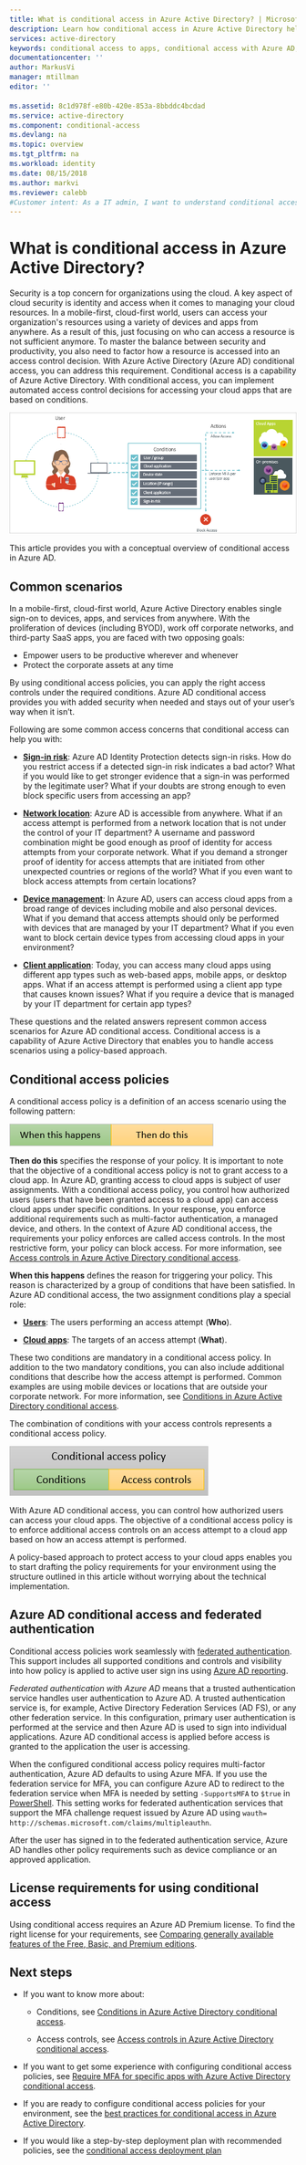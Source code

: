 ```yaml
---
title: What is conditional access in Azure Active Directory? | Microsoft Docs
description: Learn how conditional access in Azure Active Directory helps you to implement automated access decisions that are not only based on who tries to access a resource but also how a resource is accessed.
services: active-directory
keywords: conditional access to apps, conditional access with Azure AD, secure access to company resources, conditional access policies
documentationcenter: ''
author: MarkusVi
manager: mtillman
editor: ''

ms.assetid: 8c1d978f-e80b-420e-853a-8bbddc4bcdad
ms.service: active-directory
ms.component: conditional-access
ms.devlang: na
ms.topic: overview
ms.tgt_pltfrm: na
ms.workload: identity
ms.date: 08/15/2018
ms.author: markvi
ms.reviewer: calebb
#Customer intent: As a IT admin, I want to understand conditional access well enough so that I can control how users are accessing my resources.
---
```


# What is conditional access in Azure Active Directory?

Security is a top concern for organizations using the cloud. A key aspect of cloud security is identity and access when it comes to managing your cloud resources. In a mobile-first, cloud-first world, users can access your organization's resources using a variety of devices and apps from anywhere. As a result of this, just focusing on who can access a resource is not sufficient anymore. To master the balance between security and productivity, you also need to factor how a resource is accessed into an access control decision. With Azure Active Directory (Azure AD) conditional access, you can address this requirement. Conditional access is a capability of Azure Active Directory. With conditional access, you can implement automated access control decisions for accessing your cloud apps that are based on conditions. 

![Control](./media/overview/81.png)

This article provides you with a conceptual overview of conditional access in Azure AD.



## Common scenarios

In a mobile-first, cloud-first world, Azure Active Directory enables single sign-on to devices, apps, and services from anywhere. With the proliferation of devices (including BYOD), work off corporate networks, and third-party SaaS apps, you are faced with two opposing goals:

- Empower users to be productive wherever and whenever
- Protect the corporate assets at any time

By using conditional access policies, you can apply the right access controls under the required conditions. Azure AD conditional access provides you with added security when needed and stays out of your user’s way when it isn’t. 

Following are some common access concerns that conditional access can help you with:



- **[Sign-in risk](conditions.md#sign-in-risk)**: Azure AD Identity Protection detects sign-in risks. How do you restrict access if a detected sign-in risk indicates a bad actor? What if you would like to get stronger evidence that a sign-in was  performed by the legitimate user? What if your doubts are strong enough to even block specific users from accessing an app?  

- **[Network location](location-condition.md)**: Azure AD is accessible from anywhere. What if an access attempt is performed from a network location that is not under the control of your IT department? A username and password combination might be good enough as proof of identity for access attempts from your corporate network. What if you demand a stronger proof of identity for access attempts that are initiated from other unexpected countries or regions of the world? What if you even want to block access attempts from certain locations?  

- **[Device management](conditions.md#device-platforms)**: In Azure AD, users can access cloud apps from a broad range of devices including mobile and also personal devices. What if you demand that access attempts should only be performed with devices that are managed by your IT department? What if you even want to block certain device types from accessing cloud apps in your environment? 

- **[Client application](conditions.md#client-apps)**: Today, you can access many cloud apps using different app types such as web-based apps, mobile apps, or desktop apps. What if an access attempt is performed using a client app type that causes known issues? What if you require a device that is managed by your IT department for certain app types? 

These questions and the related answers represent common access scenarios for Azure AD conditional access. 
Conditional access is a capability of Azure Active Directory that enables you to handle access scenarios using a policy-based approach.


## Conditional access policies

A conditional access policy is a definition of an access scenario using the following pattern:

![Control](./media/overview/10.png)

**Then do this** specifies the response of your policy. It is important to note that the objective of a conditional access policy is not to grant access to a cloud app. In Azure AD, granting access to cloud apps is subject of user assignments. With a conditional access policy, you control how authorized users (users that have been granted access to a cloud app) can access cloud apps under specific conditions. In your response, you enforce additional requirements such as multi-factor authentication, a managed device, and others. In the context of Azure AD conditional access, the requirements your policy enforces are called access controls. In the most restrictive form, your policy can block access. For more information, see [Access controls in Azure Active Directory conditional access](controls.md).
     

**When this happens** defines the reason for triggering your policy. This reason is characterized by a group of conditions that have been satisfied. In Azure AD conditional access, the two assignment conditions play a special role:

- **[Users](conditions.md#users-and-groups)**: The users performing an access attempt (**Who**). 

- **[Cloud apps](conditions.md#cloud-apps)**: The targets of an access attempt (**What**).    

These two conditions are mandatory in a conditional access policy. In addition to the two mandatory conditions, you can also include additional conditions that describe how the access attempt is performed. Common examples are using mobile devices or locations that are outside your corporate network. For more information, see [Conditions in Azure Active Directory conditional access](conditions.md).   

The combination of conditions with your access controls represents a conditional access policy. 

![Control](./media/overview/51.png)

With Azure AD conditional access, you can control how authorized users can access your cloud apps. The objective of a conditional access policy is to enforce additional access controls on an access attempt to a cloud app based on how an access attempt is performed.

A policy-based approach to protect access to your cloud apps enables you to start drafting the policy requirements for your environment using the structure outlined in this article without worrying about the technical implementation. 


## Azure AD conditional access and federated authentication

Conditional access policies work seamlessly with [federated authentication](../../security/azure-ad-choose-authn.md#federated-authentication). This support includes all supported conditions and controls and visibility into how policy is applied to active user sign ins using [Azure AD reporting](../reports-monitoring/concept-sign-ins.md).

*Federated authentication with Azure AD* means that a trusted authentication service handles user authentication to Azure AD. A trusted authentication service is, for example, Active Directory Federation Services (AD FS), or any other federation service. In this configuration, primary user authentication is performed at the service and then Azure AD is used to sign into individual applications. Azure AD conditional access is applied before access is granted to the application the user is accessing. 

When the configured conditional access policy requires multi-factor authentication, Azure AD defaults to using Azure MFA. If you use the federation service for MFA, you can configure Azure AD to redirect to the federation service when MFA is needed by setting `-SupportsMFA` to `$true` in [PowerShell](https://docs.microsoft.com/powershell/module/msonline/set-msoldomainfederationsettings). This setting works for federated authentication services that support the MFA challenge request issued by Azure AD using `wauth= http://schemas.microsoft.com/claims/multipleauthn`.

After the user has signed in to the federated authentication service, Azure AD handles other policy requirements such as device compliance or an approved application.

## License requirements for using conditional access

Using conditional access requires an Azure AD Premium license. To find the right license for your requirements, see [Comparing generally available features of the Free, Basic, and Premium editions](https://azure.microsoft.com/pricing/details/active-directory/).


## Next steps

- If you want to know more about:
    - Conditions, see [Conditions in Azure Active Directory conditional access](conditions.md).

    - Access controls, see [Access controls in Azure Active Directory conditional access](controls.md).

- If you want to get some experience with configuring conditional access policies, see [Require MFA for specific apps with Azure Active Directory conditional access](app-based-mfa.md).

- If you are ready to configure conditional access policies for your environment, see the [best practices for conditional access in Azure Active Directory](best-practices.md). 

- If you would like a step-by-step deployment plan with recommended policies, see the [conditional access deployment plan](https://aka.ms/conditionalaccessdeploymentplan)
